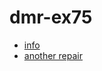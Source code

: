 # dmr-ex75

* [info](http://www.seajays.org.uk/ex75faq/)
* [another repair](http://blog.spitzenpfeil.org/wordpress/2015/10/19/error-u81-panasonic-dmr-ex75-repair/)
